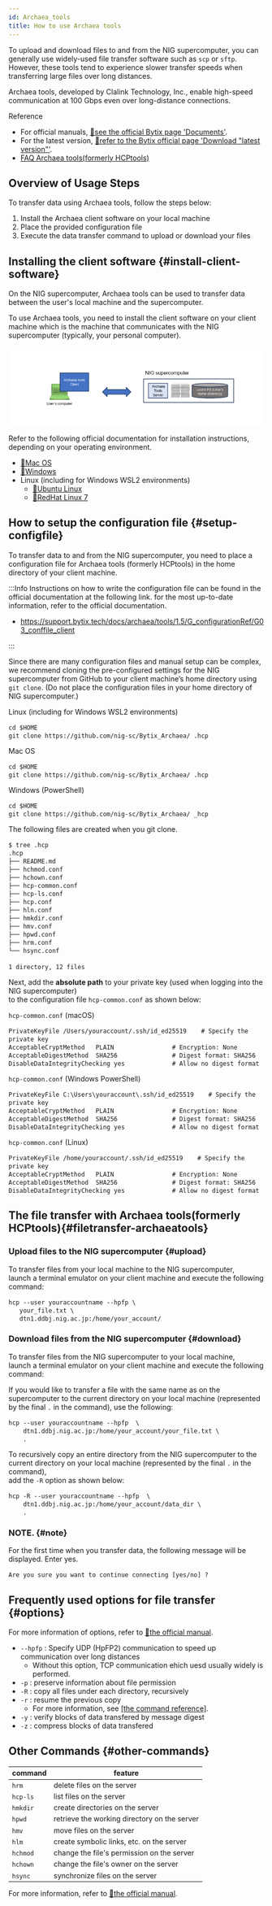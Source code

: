 ```yaml
---
id: Archaea_tools
title: How to use Archaea tools
---
```


To upload and download files to and from the NIG supercomputer, you can generally use widely-used file transfer software such as `scp` or `sftp`. However, these tools tend to experience slower transfer speeds when transferring large files over long distances.

Archaea tools, developed by Clalink Technology, Inc., enable high-speed communication at 100 Gbps even over long-distance connections.


Reference

- For official manuals, [&#x1f517;see the official Bytix page 'Documents'](https://support.bytix.tech/document/).
- For the latest version, [&#x1f517;refer to the Bytix official page 'Download "latest version"'](https://support.bytix.tech/latest/).
- [FAQ Archaea tools(formerly HCPtools)](/guides/FAQ/faq_software/faq_archaea_tools/)


## Overview of Usage Steps

To transfer data using Archaea tools, follow the steps below:

1. Install the Archaea client software on your local machine  
2. Place the provided configuration file
3. Execute the data transfer command to upload or download your files


## Installing the client software {#install-client-software}

On the NIG supercomputer, Archaea tools can be used to transfer data between the user's local machine and the supercomputer.

To use Archaea tools, you need to install the client software on your client machine which is the machine that communicates with the NIG supercomputer (typically, your personal computer).

![](archaea_client.png)

Refer to the following official documentation for installation instructions, depending on your operating environment.
- [&#x1f517;Mac OS](https://support.bytix.tech/docs/archaea/tools/1.5_en/B_setup_client/B02_macOS/)
- [&#x1f517;Windows](https://support.bytix.tech/docs/archaea/tools/1.5_en/B_setup_client/B01_Windows)
- Linux (including for Windows WSL2 environments)
    - [&#x1f517;Ubuntu Linux](https://support.bytix.tech/docs/archaea/tools/1.5_en/B_setup_client/B04_Ubuntu)
    - [&#x1f517;RedHat Linux 7](https://support.bytix.tech/docs/archaea/tools/1.5_en/B_setup_client/B03_RHEL)



## How to setup the configuration file {#setup-configfile}

To transfer data to and from the NIG supercomputer, you need to place a configuration file for Archaea tools (formerly HCPtools) in the home directory of your client machine.

:::Info
Instructions on how to write the configuration file can be found in the official documentation at the following link. 
for the most up-to-date information, refer to the official documentation.

- https://support.bytix.tech/docs/archaea/tools/1.5/G_configurationRef/G03_conffile_client

:::

Since there are many configuration files and manual setup can be complex,  
we recommend cloning the pre-configured settings for the NIG supercomputer from GitHub to your client machine’s home directory using `git clone`. (Do not place the configuration files in your home directory of NIG supercomputer.)


Linux (including for Windows WSL2 environments)
```
cd $HOME
git clone https://github.com/nig-sc/Bytix_Archaea/ .hcp
```

Mac OS
```
cd $HOME
git clone https://github.com/nig-sc/Bytix_Archaea/ .hcp
```

Windows (PowerShell)
```
cd $HOME
git clone https://github.com/nig-sc/Bytix_Archaea/ _hcp
```

The following files are created when you git clone.

```
$ tree .hcp
.hcp
├── README.md
├── hchmod.conf
├── hchown.conf
├── hcp-common.conf
├── hcp-ls.conf
├── hcp.conf
├── hln.conf
├── hmkdir.conf
├── hmv.conf
├── hpwd.conf
├── hrm.conf
└── hsync.conf

1 directory, 12 files
```

Next, add the **absolute path** to your private key (used when logging into the NIG supercomputer)  
to the configuration file `hcp-common.conf` as shown below:

`hcp-common.conf` (macOS)
```
PrivateKeyFile /Users/youraccount/.ssh/id_ed25519    # Specify the private key
AcceptableCryptMethod   PLAIN                # Encryption: None
AcceptableDigestMethod  SHA256               # Digest format: SHA256
DisableDataIntegrityChecking yes             # Allow no digest format
```

`hcp-common.conf` (Windows PowerShell)
```
PrivateKeyFile C:\Users\youraccount\.ssh/id_ed25519    # Specify the private key
AcceptableCryptMethod   PLAIN                # Encryption: None
AcceptableDigestMethod  SHA256               # Digest format: SHA256
DisableDataIntegrityChecking yes             # Allow no digest format
```

`hcp-common.conf` (Linux)
```
PrivateKeyFile /home/youraccount/.ssh/id_ed25519    # Specify the private key
AcceptableCryptMethod   PLAIN                # Encryption: None
AcceptableDigestMethod  SHA256               # Digest format: SHA256
DisableDataIntegrityChecking yes             # Allow no digest format
```


## The file transfer with Archaea tools(formerly HCPtools){#filetransfer-archaeatools}

### Upload files to the NIG supercomputer {#upload}


To transfer files from your local machine to the NIG supercomputer,  
launch a terminal emulator on your client machine and execute the following command:

```
hcp --user youraccountname --hpfp \
   your_file.txt \
   dtn1.ddbj.nig.ac.jp:/home/your_account/
```

### Download files from the NIG supercomputer {#download}

To transfer files from the NIG supercomputer to your local machine,  
launch a terminal emulator on your client machine and execute the following command:

If you would like to transfer a file with the same name as on the supercomputer to the current directory on your local machine (represented by the final `.` in the command), use the following:

```
hcp --user youraccountname --hpfp  \
    dtn1.ddbj.nig.ac.jp:/home/your_account/your_file.txt \
    .
```

To recursively copy an entire directory from the NIG supercomputer to the current directory on your local machine (represented by the final `.` in the command),  
add the `-R` option as shown below:

```
hcp -R --user youraccountname --hpfp  \
    dtn1.ddbj.nig.ac.jp:/home/your_account/data_dir \
    .
```


### NOTE. {#note}

For the first time when you transfer data, the following message will be displayed. Enter yes.

```
Are you sure you want to continue connecting [yes/no] ?
```


## Frequently used options for file transfer {#options}

For more information of options, refer to [&#x1f517;the official manual](https://support.bytix.tech/document/).


- `--hpfp` : Specify UDP (HpFP2) communication to speed up communication over long distances
    - Without this option, TCP communication ehich uesd usually widely is performed.
- `-p` : preserve information about file permission
- `-R` : copy all files under each directory, recursively
- `-r` : resume the previous copy
    - For more information, see [[the command reference]](https://support.bytix.tech/docs/archaea/tools/1.5_en/D_commandRef/D01_hcp#r-resume).
- `-y` : verify blocks of data transfered by message digest
- `-z` : compress blocks of data transfered


## Other Commands {#other-commands}


| command  | feature                                          |
|----------|--------------------------------------------------|
| `hrm`    | delete files on the server                       |
| `hcp-ls` | list files on the server                         |
| `hmkdir` | create directories on the server                 |
| `hpwd`   | retrieve the working directory on the server     |
| `hmv`    | move files on the server                         |
| `hlm`    | create symbolic links, etc. on the server        |
| `hchmod` | change the file's permission on the server       |
| `hchown` | change the file's owner on the server            |
| `hsync`  | synchronize files on the server                  |

For more information, refer to [&#x1f517;the official manual](https://support.bytix.tech/document/).


[def]: https://support.bytix.tech/docs/archaea/tools/1.5_en/D_commandRef/D01_hcp#r-resume

